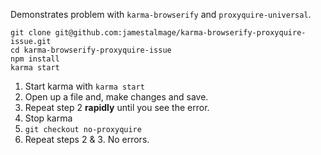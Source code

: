 Demonstrates problem with `karma-browserify` and `proxyquire-universal`.

```
git clone git@github.com:jamestalmage/karma-browserify-proxyquire-issue.git
cd karma-browserify-proxyquire-issue
npm install
karma start
```

1. Start karma with `karma start`
2. Open up a file and, make changes and save.
3. Repeat step 2 **rapidly** until you see the error.
4. Stop karma
5. `git checkout no-proxyquire`
6. Repeat steps 2 & 3. No errors.
